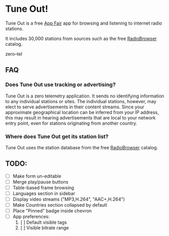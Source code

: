 # Tune Out!

Tune Out is a free [App Fair](https://www.appfair.net) app
for browsing and listening to internet radio stations.

It includes 30,000 stations from sources such as the free
[RadioBrowser](https://www.radio-browser.info/) catalog.

zero–tel


## FAQ

### Does Tune Out use tracking or advertising?

Tune Out is a zero telemetry application.
It sends no identifying information to any individual stations or sites.
The individual stations, however, may elect to serve advertisements
in their content streams.
Since your approximate geographical location can be inferred
from your IP address, this may result in hearing advertisements
that are local to your network entry point, even for stations
originating from another country.

### Where does Tune Out get its station list?

Tune Out uses the station database from the free
[RadioBrowser](https://www.radio-browser.info/) catalog.


## TODO:

  - [ ] Make form un-editable
  - [ ] Merge play/pause buttons 
  - [ ] Table-based frame browsing
  - [ ] Languages section in sidebar
  - [ ] Display video streams ("MP3,H.264", "AAC+,H.264")
  - [ ] Make Countries section collapsed by default
  - [ ] Place "Pinned" badge inside chevron
  - [ ] App preferences:
    1. [ ] Default visible tags
    1. [ ] Visible bitrate range


